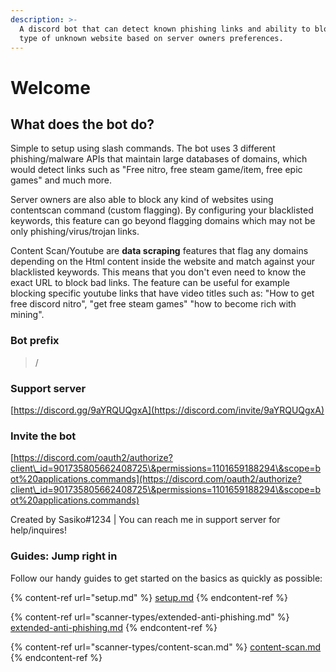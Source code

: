 ```yaml
---
description: >-
  A discord bot that can detect known phishing links and ability to block any
  type of unknown website based on server owners preferences.
---
```


# Welcome

## What does the bot do?

Simple to setup using slash commands. The bot uses 3 different phishing/malware APIs that maintain large databases of domains, which would detect links such as "Free nitro, free steam game/item, free epic games" and much more.

Server owners are also able to block any kind of websites using contentscan command (custom flagging). By configuring your blacklisted keywords, this feature can go beyond flagging domains which may not be only phishing/virus/trojan links.

Content Scan/Youtube are **data scraping** features that flag any domains depending on the Html content inside the website and match against your blacklisted keywords. This means that you don't even need to know the exact URL to block bad links. The feature can be useful for example blocking specific youtube links that have video titles such as: "How to get free discord nitro", "get free steam games" "how to become rich with mining".

### Bot prefix

> /

### Support server

[https://discord.gg/9aYRQUQgxA](https://discord.com/invite/9aYRQUQgxA)

### Invite the bot

[https://discord.com/oauth2/authorize?client\_id=901735805662408725\&permissions=1101659188294\&scope=bot%20applications.commands](https://discord.com/oauth2/authorize?client\_id=901735805662408725\&permissions=1101659188294\&scope=bot%20applications.commands)

Created by Sasiko#1234 | You can reach me in support server for help/inquires!

### Guides: Jump right in

Follow our handy guides to get started on the basics as quickly as possible:

{% content-ref url="setup.md" %}
[setup.md](setup.md)
{% endcontent-ref %}

{% content-ref url="scanner-types/extended-anti-phishing.md" %}
[extended-anti-phishing.md](scanner-types/extended-anti-phishing.md)
{% endcontent-ref %}

{% content-ref url="scanner-types/content-scan.md" %}
[content-scan.md](scanner-types/content-scan.md)
{% endcontent-ref %}

